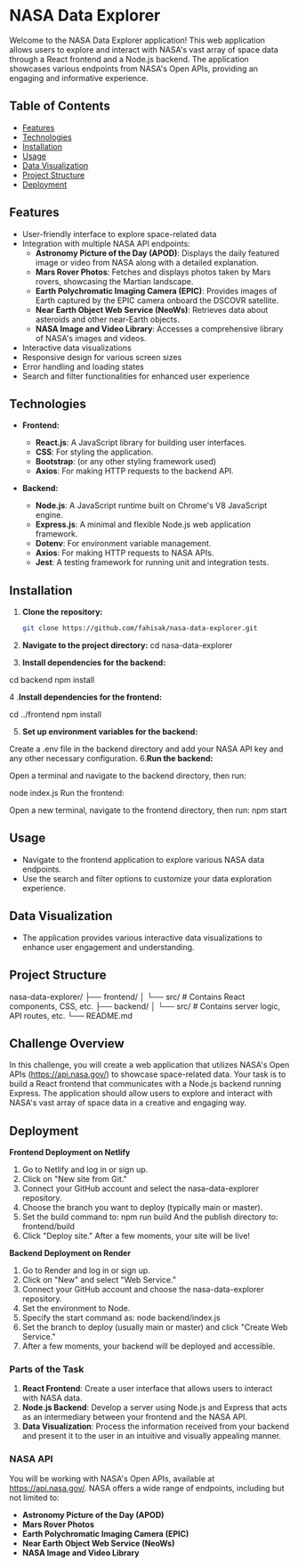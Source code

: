 # NASA Data Explorer

Welcome to the NASA Data Explorer application! This web application allows users to explore and interact with NASA's vast array of space data through a React frontend and a Node.js backend. The application showcases various endpoints from NASA's Open APIs, providing an engaging and informative experience.
## Table of Contents

- [Features](#features)
- [Technologies](#technologies)
- [Installation](#installation)
- [Usage](#usage)
- [Data Visualization](#data-visualization)
- [Project Structure](#project-structure)
- [Deployment](#deployment)
## Features

- User-friendly interface to explore space-related data
- Integration with multiple NASA API endpoints:
  - **Astronomy Picture of the Day (APOD)**: Displays the daily featured image or video from NASA along with a detailed explanation.
  - **Mars Rover Photos**: Fetches and displays photos taken by Mars rovers, showcasing the Martian landscape.
  - **Earth Polychromatic Imaging Camera (EPIC)**: Provides images of Earth captured by the EPIC camera onboard the DSCOVR satellite.
  - **Near Earth Object Web Service (NeoWs)**: Retrieves data about asteroids and other near-Earth objects.
  - **NASA Image and Video Library**: Accesses a comprehensive library of NASA's images and videos.
- Interactive data visualizations
- Responsive design for various screen sizes
- Error handling and loading states
- Search and filter functionalities for enhanced user experience
## Technologies

- **Frontend:** 
  - **React.js**: A JavaScript library for building user interfaces.
  - **CSS**: For styling the application.
  - **Bootstrap**: (or any other styling framework used)
  - **Axios**: For making HTTP requests to the backend API.

- **Backend:** 
  - **Node.js**: A JavaScript runtime built on Chrome's V8 JavaScript engine.
  - **Express.js**: A minimal and flexible Node.js web application framework.
  - **Dotenv**: For environment variable management.
  - **Axios**: For making HTTP requests to NASA APIs.
  - **Jest**: A testing framework for running unit and integration tests.
## Installation

1. **Clone the repository:**
   ```bash
   git clone https://github.com/fahisak/nasa-data-explorer.git
2. **Navigate to the project directory:**
cd nasa-data-explorer

3. **Install dependencies for the backend:**

cd backend
npm install

4 .**Install dependencies for the frontend:**

cd ../frontend
npm install

5. **Set up environment variables for the backend:**

Create a .env file in the backend directory and add your NASA API key and any other necessary configuration.
6.**Run the backend:**

Open a terminal and navigate to the backend directory, then run:

node index.js
Run the frontend:

Open a new terminal, navigate to the frontend directory, then run:
npm start

## Usage

- Navigate to the frontend application to explore various NASA data endpoints.
- Use the search and filter options to customize your data exploration experience.
## Data Visualization

- The application provides various interactive data visualizations to enhance user engagement and understanding.
## Project Structure

nasa-data-explorer/
├── frontend/
│   └── src/  # Contains React components, CSS, etc.
├── backend/
│   └── src/  # Contains server logic, API routes, etc.
└── README.md


## Challenge Overview

In this challenge, you will create a web application that utilizes NASA's Open APIs (https://api.nasa.gov/) to showcase space-related data. Your task is to build a React frontend that communicates with a Node.js backend running Express. The application should allow users to explore and interact with NASA's vast array of space data in a creative and engaging way.


## Deployment
**Frontend Deployment on Netlify**
1. Go to Netlify and log in or sign up.
2. Click on "New site from Git."
3. Connect your GitHub account and select the nasa-data-explorer repository.
4. Choose the branch you want to deploy (typically main or master).
5. Set the build command to:
npm run build
And the publish directory to:
frontend/build
6. Click "Deploy site." After a few moments, your site will be live!

**Backend Deployment on Render**
1. Go to Render and log in or sign up.
2. Click on "New" and select "Web Service."
3. Connect your GitHub account and choose the nasa-data-explorer repository.
4. Set the environment to Node.
5. Specify the start command as:
node backend/index.js
6. Set the branch to deploy (usually main or master) and click "Create Web Service."
7. After a few moments, your backend will be deployed and accessible.

### Parts of the Task

1. **React Frontend**: Create a user interface that allows users to interact with NASA data.
2. **Node.js Backend**: Develop a server using Node.js and Express that acts as an intermediary between your frontend and the NASA API.
3. **Data Visualization**: Process the information received from your backend and present it to the user in an intuitive and visually appealing manner.

### NASA API

You will be working with NASA's Open APIs, available at https://api.nasa.gov/. NASA offers a wide range of endpoints, including but not limited to:
- **Astronomy Picture of the Day (APOD)**
- **Mars Rover Photos**
- **Earth Polychromatic Imaging Camera (EPIC)**
- **Near Earth Object Web Service (NeoWs)**
- **NASA Image and Video Library**

